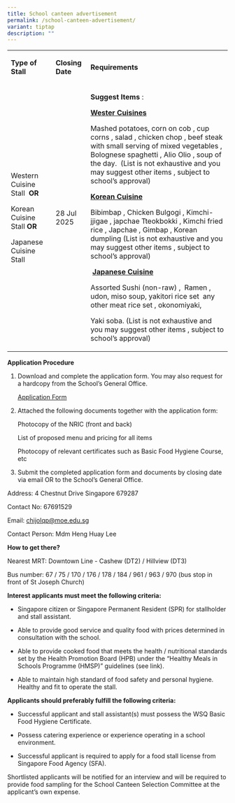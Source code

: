```yaml
---
title: School canteen advertisement
permalink: /school-canteen-advertisement/
variant: tiptap
description: ""
---
```

<table style="minWidth: 75px">
<colgroup>
<col>
<col>
<col>
</colgroup>
<tbody>
<tr>
<td rowspan="1" colspan="1">
<p><strong>Type of Stall</strong>
</p>
</td>
<td rowspan="1" colspan="1">
<p><strong>Closing Date</strong>
</p>
</td>
<td rowspan="1" colspan="1">
<p><strong>Requirements</strong>
</p>
</td>
</tr>
<tr>
<td rowspan="1" colspan="1">
<p>Western Cuisine Stall&nbsp; <strong>OR</strong>
</p>
<p>Korean Cuisine Stall <strong>OR</strong>
</p>
<p>Japanese Cuisine Stall</p>
</td>
<td rowspan="1" colspan="1">
<p>28 Jul 2025</p>
</td>
<td rowspan="1" colspan="1">
<p><strong>Suggest Items</strong> :</p>
<p><strong><u>Wester Cuisines</u></strong>
</p>
<p>Mashed potatoes, corn on cob , cup corns , salad , chicken chop , beef
steak with small serving of mixed vegetables , Bolognese spaghetti , Alio
Olio , soup of the day. &nbsp;(List is not exhaustive and you may suggest
other items , subject to school’s approval)</p>
<p><strong><u>Korean Cuisine</u></strong>
</p>
<p>Bibimbap , Chicken Bulgogi , Kimchi-jjigae , japchae Tteokbokki , Kimchi
fried rice , Japchae , Gimbap , Korean dumpling (List is not exhaustive
and you may suggest other items , subject to school’s approval)</p>
<p>&nbsp;<strong><u>Japanese Cuisine</u></strong>
</p>
<p>Assorted Sushi (non-raw) ,&nbsp; Ramen , udon, miso soup, yakitori rice
set&nbsp; any other meat rice set , okonomiyaki,</p>
<p>Yaki soba. (List is not exhaustive and you may suggest other items , subject
to school’s approval)</p>
</td>
</tr>
</tbody>
</table>
<p><strong>Application Procedure</strong>
</p>
<ol data-tight="true" class="tight">
<li>
<p>Download and complete the application form. You may also request for a
hardcopy from the School’s General Office.</p>
<p><a href="https://www.radinmaspri.moe.edu.sg/files/school_canteen_form.pdf" rel="noopener noreferrer nofollow" target="_blank">Application Form</a>
</p>
</li>
<li>
<p>Attached the following documents together with the application form:</p>
<p>Photocopy of the NRIC (front and back)</p>
<p>List of proposed menu and pricing for all items</p>
<p>Photocopy of relevant certificates such as Basic Food Hygiene Course,
etc</p>
</li>
<li>
<p>Submit the completed application form and documents by closing date via
email OR to the School’s General Office.</p>
</li>
</ol>
<p>Address: 4 Chestnut Drive Singapore 679287</p>
<p>Contact No: 67691529</p>
<p>Email: <a href="mailto:chijolqp@moe.edu.sg" rel="noopener noreferrer nofollow" target="_blank">chijolqp@moe.edu.sg</a>
</p>
<p>Contact Person: Mdm Heng Huay Lee</p>
<p><strong>How to get there?</strong>
</p>
<p>Nearest MRT: Downtown Line - Cashew (DT2) / Hillview (DT3)</p>
<p>Bus number: 67 / 75 / 170 / 176 / 178 / 184 / 961 / 963 / 970 (bus stop
in front of St Joseph Church)</p>
<p><strong>Interest applicants must meet the following criteria:</strong>
</p>
<ul data-tight="true" class="tight">
<li>
<p>Singapore citizen or Singapore Permanent Resident (SPR) for stallholder
and stall assistant.</p>
</li>
<li>
<p>Able to provide good service and quality food with prices determined in
consultation with the school.</p>
</li>
<li>
<p>Able to provide cooked food that meets the health / nutritional standards
set by the Health Promotion Board (HPB) under the “Healthy Meals in Schools
Programme (HMSP)” guidelines (see link).</p>
</li>
<li>
<p>Able to maintain high standard of food safety and personal hygiene.
<br>Healthy and fit to operate the stall.</p>
</li>
</ul>
<p><strong>Applicants should preferably fulfill the following criteria:</strong>
</p>
<ul data-tight="true" class="tight">
<li>
<p>Successful applicant and stall assistant(s) must possess the WSQ Basic
Food Hygiene Certificate.</p>
</li>
<li>
<p>Possess catering experience or experience operating in a school environment.</p>
</li>
<li>
<p>Successful applicant is required to apply for a food stall license from
Singapore Food Agency (SFA).</p>
</li>
</ul>
<p>Shortlisted applicants will be notified for an interview and will be required
to provide food sampling for the School Canteen Selection Committee at
the applicant’s own expense.</p>
<p></p>